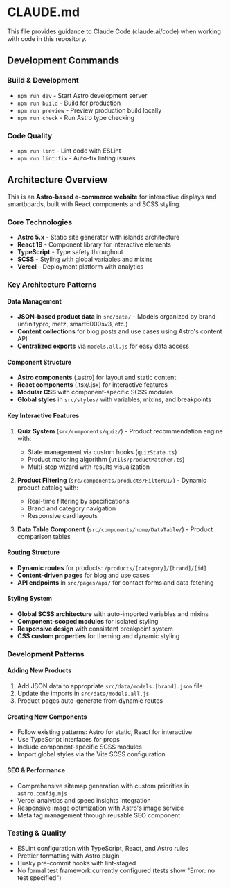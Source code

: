 # CLAUDE.md

This file provides guidance to Claude Code (claude.ai/code) when working with code in this repository.

## Development Commands

### Build & Development
- `npm run dev` - Start Astro development server
- `npm run build` - Build for production
- `npm run preview` - Preview production build locally
- `npm run check` - Run Astro type checking

### Code Quality
- `npm run lint` - Lint code with ESLint
- `npm run lint:fix` - Auto-fix linting issues

## Architecture Overview

This is an **Astro-based e-commerce website** for interactive displays and smartboards, built with React components and SCSS styling.

### Core Technologies
- **Astro 5.x** - Static site generator with islands architecture
- **React 19** - Component library for interactive elements
- **TypeScript** - Type safety throughout
- **SCSS** - Styling with global variables and mixins
- **Vercel** - Deployment platform with analytics

### Key Architecture Patterns

#### Data Management
- **JSON-based product data** in `src/data/` - Models organized by brand (infinitypro, metz, smart6000sv3, etc.)
- **Content collections** for blog posts and use cases using Astro's content API
- **Centralized exports** via `models.all.js` for easy data access

#### Component Structure
- **Astro components** (.astro) for layout and static content
- **React components** (.tsx/.jsx) for interactive features
- **Modular CSS** with component-specific SCSS modules
- **Global styles** in `src/styles/` with variables, mixins, and breakpoints

#### Key Interactive Features
1. **Quiz System** (`src/components/quiz/`) - Product recommendation engine with:
   - State management via custom hooks (`quizState.ts`)
   - Product matching algorithm (`utils/productMatcher.ts`)
   - Multi-step wizard with results visualization

2. **Product Filtering** (`src/components/products/FilterUI/`) - Dynamic product catalog with:
   - Real-time filtering by specifications
   - Brand and category navigation
   - Responsive card layouts

3. **Data Table Component** (`src/components/home/DataTable/`) - Product comparison tables

#### Routing Structure
- **Dynamic routes** for products: `/products/[category]/[brand]/[id]`
- **Content-driven pages** for blog and use cases
- **API endpoints** in `src/pages/api/` for contact forms and data fetching

#### Styling System
- **Global SCSS architecture** with auto-imported variables and mixins
- **Component-scoped modules** for isolated styling
- **Responsive design** with consistent breakpoint system
- **CSS custom properties** for theming and dynamic styling

### Development Patterns

#### Adding New Products
1. Add JSON data to appropriate `src/data/models.[brand].json` file
2. Update the imports in `src/data/models.all.js`
3. Product pages auto-generate from dynamic routes

#### Creating New Components
- Follow existing patterns: Astro for static, React for interactive
- Use TypeScript interfaces for props
- Include component-specific SCSS modules
- Import global styles via the Vite SCSS configuration

#### SEO & Performance
- Comprehensive sitemap generation with custom priorities in `astro.config.mjs`
- Vercel analytics and speed insights integration
- Responsive image optimization with Astro's image service
- Meta tag management through reusable SEO component

### Testing & Quality
- ESLint configuration with TypeScript, React, and Astro rules
- Prettier formatting with Astro plugin
- Husky pre-commit hooks with lint-staged
- No formal test framework currently configured (tests show "Error: no test specified")